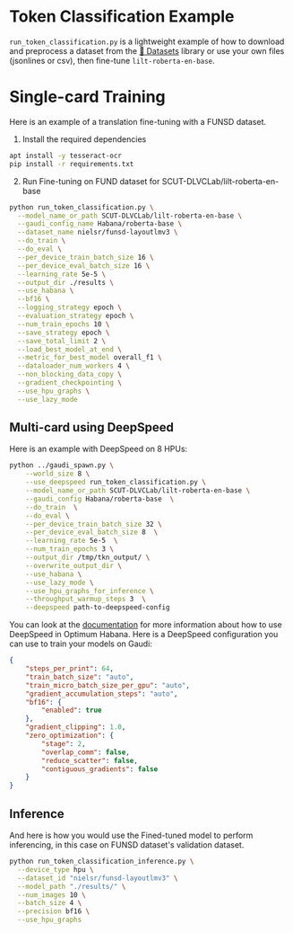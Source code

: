 <!---
Copyright 2022 The HuggingFace Team. All rights reserved.

Licensed under the Apache License, Version 2.0 (the "License");
you may not use this file except in compliance with the License.
You may obtain a copy of the License at

    http://www.apache.org/licenses/LICENSE-2.0

Unless required by applicable law or agreed to in writing, software
distributed under the License is distributed on an "AS IS" BASIS,
WITHOUT WARRANTIES OR CONDITIONS OF ANY KIND, either express or implied.
See the License for the specific language governing permissions and
limitations under the License.
-->

# Token Classification Example

`run_token_classification.py` is a lightweight example of how to download and preprocess a dataset from the [🤗 Datasets](https://github.com/huggingface/datasets) library or use your own files (jsonlines or csv), then fine-tune `lilt-roberta-en-base`.


# Single-card Training

Here is an example of a translation fine-tuning with a FUNSD dataset.

1. Install the required dependencies
```bash
apt install -y tesseract-ocr
pip install -r requirements.txt
```

2. Run Fine-tuning on FUND dataset for SCUT-DLVCLab/lilt-roberta-en-base

```bash
python run_token_classification.py \
  --model_name_or_path SCUT-DLVCLab/lilt-roberta-en-base \
  --gaudi_config_name Habana/roberta-base \
  --dataset_name nielsr/funsd-layoutlmv3 \
  --do_train \
  --do_eval \
  --per_device_train_batch_size 16 \
  --per_device_eval_batch_size 16 \
  --learning_rate 5e-5 \
  --output_dir ./results \
  --use_habana \
  --bf16 \
  --logging_strategy epoch \
  --evaluation_strategy epoch \
  --num_train_epochs 10 \
  --save_strategy epoch \
  --save_total_limit 2 \
  --load_best_model_at_end \
  --metric_for_best_model overall_f1 \
  --dataloader_num_workers 4 \
  --non_blocking_data_copy \
  --gradient_checkpointing \
  --use_hpu_graphs \
  --use_lazy_mode
```

## Multi-card using DeepSpeed

Here is an example with DeepSpeed on 8 HPUs:

```bash
python ../gaudi_spawn.py \
    --world_size 8 \
    --use_deepspeed run_token_classification.py \
    --model_name_or_path SCUT-DLVCLab/lilt-roberta-en-base \
    --gaudi_config Habana/roberta-base  \
    --do_train  \
    --do_eval \
    --per_device_train_batch_size 32 \
    --per_device_eval_batch_size 8  \
    --learning_rate 5e-5  \
    --num_train_epochs 3 \
    --output_dir /tmp/tkn_output/ \
    --overwrite_output_dir \
    --use_habana \
    --use_lazy_mode \
    --use_hpu_graphs_for_inference \
    --throughput_warmup_steps 3  \
    --deepspeed path-to-deepspeed-config
```


You can look at the [documentation](https://huggingface.co/docs/optimum/habana/usage_guides/deepspeed) for more information about how to use DeepSpeed in Optimum Habana.
Here is a DeepSpeed configuration you can use to train your models on Gaudi:
```json
{
    "steps_per_print": 64,
    "train_batch_size": "auto",
    "train_micro_batch_size_per_gpu": "auto",
    "gradient_accumulation_steps": "auto",
    "bf16": {
        "enabled": true
    },
    "gradient_clipping": 1.0,
    "zero_optimization": {
        "stage": 2,
        "overlap_comm": false,
        "reduce_scatter": false,
        "contiguous_gradients": false
    }
}
```

## Inference

And here is how you would use the Fined-tuned model to perform inferencing, in this case on FUNSD dataset's validation dataset.

```bash
python run_token_classification_inference.py \
  --device_type hpu \
  --dataset_id "nielsr/funsd-layoutlmv3" \
  --model_path "./results/" \
  --num_images 10 \
  --batch_size 4 \
  --precision bf16 \
  --use_hpu_graphs
```